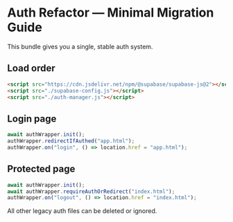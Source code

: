 # Auth Refactor — Minimal Migration Guide

This bundle gives you a single, stable auth system.

## Load order
```html
<script src="https://cdn.jsdelivr.net/npm/@supabase/supabase-js@2"></script>
<script src="./supabase-config.js"></script>
<script src="./auth-manager.js"></script>
```

## Login page
```js
await authWrapper.init();
authWrapper.redirectIfAuthed("app.html");
authWrapper.on("login", () => location.href = "app.html");
```

## Protected page
```js
await authWrapper.init();
await authWrapper.requireAuthOrRedirect("index.html");
authWrapper.on("logout", () => location.href = "index.html");
```

All other legacy auth files can be deleted or ignored.
